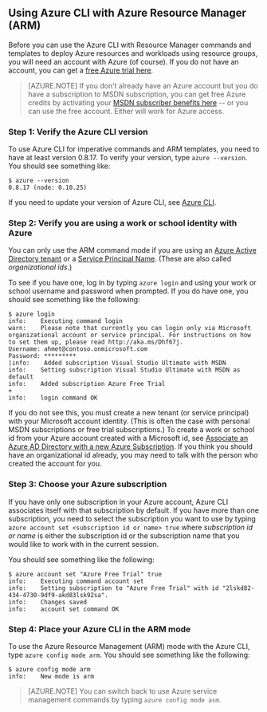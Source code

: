 <properties services="virtual-machines" title="Using Azure CLI with Azure Resource Manager" authors="squillace" solutions="" manager="timlt" editor="tysonn" />

<tags
   ms.service="virtual-machine"
   ms.devlang="na"
   ms.topic="article"
   ms.tgt_pltfrm="linux"
   ms.workload="infrastructure"
   ms.date="04/13/2015"
   ms.author="rasquill" />

## <a name="using-azure-cli-with-azure-resource-manager-arm"></a>Using Azure CLI with Azure Resource Manager (ARM)

Before you can use the Azure CLI with Resource Manager commands and templates to deploy Azure resources and workloads using resource groups, you will need an account with Azure (of course). If you do not have an account, you can get a [free Azure trial here](https://azure.microsoft.com/pricing/free-trial/).

> [AZURE.NOTE] If you don't already have an Azure account but you do have a subscription to MSDN subscription, you can get free Azure credits by activating your [MSDN subscriber benefits here](https://azure.microsoft.com/pricing/member-offers/msdn-benefits-details/) -- or you can use the free account. Either will work for Azure access.

### <a name="step-1-verify-the-azure-cli-version"></a>Step 1: Verify the Azure CLI version

To use Azure CLI for imperative commands and ARM templates, you need to have at least version 0.8.17. To verify your version, type `azure --version`. You should see something like:

    $ azure --version
    0.8.17 (node: 0.10.25)

If you need to update your version of Azure CLI, see [Azure CLI](https://github.com/Azure/azure-xplat-cli).

### <a name="step-2-verify-you-are-using-a-work-or-school-identity-with-azure"></a>Step 2: Verify you are using a work or school identity with Azure

You can only use the ARM command mode if you are using an [Azure Active Directory tenant](https://msdn.microsoft.com/library/azure/jj573650.aspx#BKMK_WhatIsAnAzureADTenant) or a [Service Principal Name](https://msdn.microsoft.com/library/azure/dn132633.aspx). (These are also called *organizational ids*.)

To see if you have one, log in by typing `azure login` and using your work or school username and password when prompted. If you do have one, you should see something like the following:

    $ azure login
    info:    Executing command login
    warn:    Please note that currently you can login only via Microsoft organizational account or service principal. For instructions on how to set them up, please read http://aka.ms/Dhf67j.
    Username: ahmet@contoso.onmicrosoft.com
    Password: *********
  	|info:    Added subscription Visual Studio Ultimate with MSDN
    info:    Setting subscription Visual Studio Ultimate with MSDN as default
    info:    Added subscription Azure Free Trial
    +
    info:    login command OK

If you do not see this, you must create a new tenant (or service principal) with your Microsoft account identity. (This is often the case with personal MSDN subscriptions or free trial subscriptions.) To create a work or school id from your Azure account created with a Microsoft id, see [Associate an Azure AD Directory with a new Azure Subscription](https://msdn.microsoft.com/library/azure/jj573650.aspx#BKMK_WhatIsAnAzureADTenant). If you think you should have an organizational id already, you may need to talk with the person who created the account for you.

### <a name="step-3-choose-your-azure-subscription"></a>Step 3: Choose your Azure subscription

If you have only one subscription in your Azure account, Azure CLI associates itself with that subscription by default. If you have more than one subscription, you need to select the subscription you want to use by typing `azure account set <subscription id or name> true` where _subscription id or name_ is either the subscription id or the subscription name that you would like to work with in the current session.

You should see something like the following:

    $ azure account set "Azure Free Trial" true
    info:    Executing command account set
    info:    Setting subscription to "Azure Free Trial" with id "2lskd82-434-4730-9df9-akd83lsk92sa".
    info:    Changes saved
    info:    account set command OK

### <a name="step-4-place-your-azure-cli-in-the-arm-mode"></a>Step 4: Place your Azure CLI in the ARM mode

To use the Azure Resource Management (ARM) mode with the Azure CLI, type `azure config mode arm`. You should see something like the following:

    $ azure config mode arm
    info:    New mode is arm

> [AZURE.NOTE] You can switch back to use Azure service management commands by typing `azure config mode asm`.
